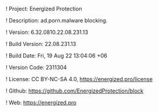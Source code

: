 ! Project: Energized Protection

! Description: ad.porn.malware blocking.

! Version: 6.32.0810.22.08.231.13

! Build Version: 22.08.231.13

! Build Date: Fri, 19 Aug 22 13:04:06 +06

! Version Code: 2311304

! License: CC BY-NC-SA 4.0, https://energized.pro/license

! Github: https://github.com/EnergizedProtection/block

! Web: https://energized.pro
